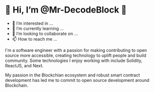 # 👋 Hi, I’m @Mr-DecodeBlock :blue_heart:

- 👀 I’m interested in ...
- 🌱 I’m currently learning ...
- 💞️ I’m looking to collaborate on ...
- 📫 How to reach me ...

I'm a software engineer with a passion for making contributing to open source more accessible, creating technology to uplift people and build community. Some technologies I enjoy working with include Solidity, ReactJS, and Next. 

My passion in the Blockchian ecosystem and robust smart contract development has led me to commit to open source development around Blockchain.

<!---
Mr-DecodeBlock/Mr-DecodeBlock is a ✨ special ✨ repository because its `README.md` (this file) appears on your GitHub profile.
You can click the Preview link to take a look at your changes.
--->
